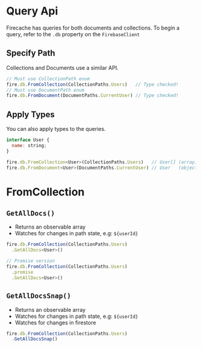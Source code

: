 # Query Api

Firecache has queries for both documents and collections. To begin a query, refer to the `.db` property on the `FirebaseClient`

## Specify Path

Collections and Documents use a similar API.

``` js
// Must use CollectionPath enum
fire.db.FromCollection(CollectionPaths.Users)   // Type checked!
// Must use DocumentPath enum
fire.db.FromDocument(DocumentPaths.CurrentUser) // Type checked!
```

## Apply Types

You can also apply types to the queries.

``` js
interface User {
  name: string;
}

fire.db.FromCollection<User>(CollectionPaths.Users)   // User[] (array)
fire.db.FromDocument<User>(DocumentPaths.CurrentUser) // User   (object)
```

# FromCollection

## `GetAllDocs()`

- Returns an observable array
- Watches for changes in path state, e.g: `${userId}`

``` js
fire.db.FromCollection(CollectionPaths.Users)
  .GetAllDocs<User>()

// Promise version
fire.db.FromCollection(CollectionPaths.Users)
  .promise
  .GetAllDocs<User>()
```

## `GetAllDocsSnap()`

- Returns an observable array
- Watches for changes in path state, e.g: `${userId}`
- Watches for changes in firestore

``` js
fire.db.FromCollection(CollectionPaths.Users)
  .GetAllDocsSnap()
```

